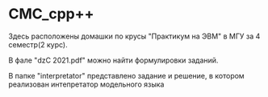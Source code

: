 # CMC_cpp++
Здесь расположены домашки по крусы "Практикум на ЭВМ" в МГУ за 4 семестр(2 курс).

В фале "dzC 2021.pdf" можно найти формулировки заданий.

В папке "interpretator" представлено задание и решение, в котором реализован интепретатор модельного языка
